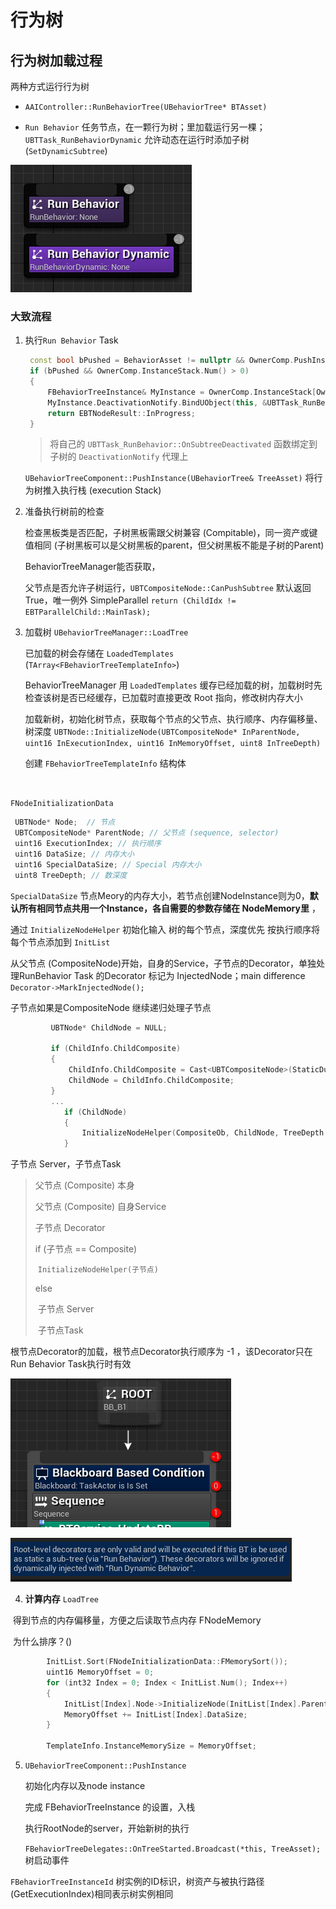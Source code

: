 #  行为树
## 行为树加载过程

两种方式运行行为树

- `AAIController::RunBehaviorTree(UBehaviorTree* BTAsset)`

- `Run Behavior` 任务节点，在一颗行为树；里加载运行另一棵；`UBTTask_RunBehaviorDynamic` 允许动态在运行时添加子树 (`SetDynamicSubtree`)

![](https://raw.githubusercontent.com/ASKD163/Note/main/Unreal/Pic/BehaviorTree/20230510105655.png?token=AHZV7HLE3YCA7UKPQBDUGDDELMEDI)

### 大致流程

1. 执行`Run Behavior`  Task

   ```C++
   	const bool bPushed = BehaviorAsset != nullptr && OwnerComp.PushInstance(*BehaviorAsset);
   	if (bPushed && OwnerComp.InstanceStack.Num() > 0)
   	{
   		FBehaviorTreeInstance& MyInstance = OwnerComp.InstanceStack[OwnerComp.InstanceStack.Num() - 1];
   		MyInstance.DeactivationNotify.BindUObject(this, &UBTTask_RunBehavior::OnSubtreeDeactivated);
   		return EBTNodeResult::InProgress;
   	}
   ```

   > 将自己的 `UBTTask_RunBehavior::OnSubtreeDeactivated` 函数绑定到子树的 `DeactivationNotify` 代理上

   `UBehaviorTreeComponent::PushInstance(UBehaviorTree& TreeAsset)` 将行为树推入执行栈 (execution Stack)

2. 准备执行树前的检查

   检查黑板类是否匹配，子树黑板需跟父树兼容 (Compitable)，同一资产或键值相同 (子树黑板可以是父树黑板的parent，但父树黑板不能是子树的Parent)

   BehaviorTreeManager能否获取，

   父节点是否允许子树运行，`UBTCompositeNode::CanPushSubtree` 默认返回True，唯一例外 SimpleParallel `return (ChildIdx != EBTParallelChild::MainTask);`

    

3. 加载树 `UBehaviorTreeManager::LoadTree`


   已加载的树会存储在 `LoadedTemplates` (`TArray<FBehaviorTreeTemplateInfo>`)

   

   BehaviorTreeManager 用 `LoadedTemplates` 缓存已经加载的树，加载树时先检查该树是否已经缓存，已加载时直接更改 Root 指向，修改树内存大小

   加载新树，初始化树节点，获取每个节点的父节点、执行顺序、内存偏移量、树深度 `UBTNode::InitializeNode(UBTCompositeNode* InParentNode, uint16 InExecutionIndex, uint16 InMemoryOffset, uint8 InTreeDepth)`

   创建 `FBehaviorTreeTemplateInfo` 结构体

​    

   `FNodeInitializationData` 

   ```C++
   	UBTNode* Node;  // 节点
   	UBTCompositeNode* ParentNode; // 父节点 (sequence, selector)
   	uint16 ExecutionIndex; // 执行顺序
   	uint16 DataSize; // 内存大小
   	uint16 SpecialDataSize; // Special 内存大小
   	uint8 TreeDepth; // 数深度
   ```

   `SpecialDataSize` 节点Meory的内存大小，若节点创建NodeInstance则为0，**默认所有相同节点共用一个Instance，各自需要的参数存储在 NodeMemory里** ， 

   通过 `InitializeNodeHelper` 初始化输入 树的每个节点，深度优先 按执行顺序将每个节点添加到 `InitList`

   从父节点 (CompositeNode)开始，自身的Service，子节点的Decorator，单独处理RunBehavior Task 的Decorator 标记为 InjectedNode；main difference `Decorator->MarkInjectedNode();`

   子节点如果是CompositeNode 继续递归处理子节点

   ```C++
   			UBTNode* ChildNode = NULL;
   			
   			if (ChildInfo.ChildComposite)
   			{
   				ChildInfo.ChildComposite = Cast<UBTCompositeNode>(StaticDuplicateObject(ChildInfo.ChildComposite, NodeOuter));
   				ChildNode = ChildInfo.ChildComposite;
   			}
   			...
               if (ChildNode)
               {
                   InitializeNodeHelper(CompositeOb, ChildNode, TreeDepth + 1, ExecutionIndex, InitList, TreeAsset, NodeOuter);
               }
   ```

   子节点 Server，子节点Task

   > 父节点 (Composite) 本身
   >
   > 父节点 (Composite) 自身Service
   >
   > 子节点 Decorator
   >
   > if (子节点 == Composite)
   >
   > ​	`InitializeNodeHelper(子节点)` 
   >
   > else
   >
   > ​	子节点 Server
   >
   > ​	子节点Task



根节点Decorator的加载，根节点Decorator执行顺序为 -1 ，该Decorator只在Run Behavior Task执行时有效

![](https://raw.githubusercontent.com/ASKD163/Note/main/Unreal/Pic/BehaviorTree/20230511114018.png)



![](https://raw.githubusercontent.com/ASKD163/Note/main/Unreal/Pic/BehaviorTree/20230511114227.png)


4.  **计算内存**  `LoadTree`

​		得到节点的内存偏移量，方便之后读取节点内存 FNodeMemory

​	 为什么排序？()

```C++
		InitList.Sort(FNodeInitializationData::FMemorySort());
		uint16 MemoryOffset = 0;
		for (int32 Index = 0; Index < InitList.Num(); Index++)
		{
			InitList[Index].Node->InitializeNode(InitList[Index].ParentNode, InitList[Index].ExecutionIndex, InitList[Index].SpecialDataSize + MemoryOffset, InitList[Index].TreeDepth);
			MemoryOffset += InitList[Index].DataSize;
		}
		
		TemplateInfo.InstanceMemorySize = MemoryOffset;
```



5. `UBehaviorTreeComponent::PushInstance`

   初始化内存以及node instance

   完成 FBehaviorTreeInstance 的设置，入栈

   执行RootNode的server，开始新树的执行 

   `FBehaviorTreeDelegates::OnTreeStarted.Broadcast(*this, TreeAsset);`  树启动事件

   

`FBehaviorTreeInstanceId` 树实例的ID标识，树资产与被执行路径(GetExecutionIndex)相同表示树实例相同
